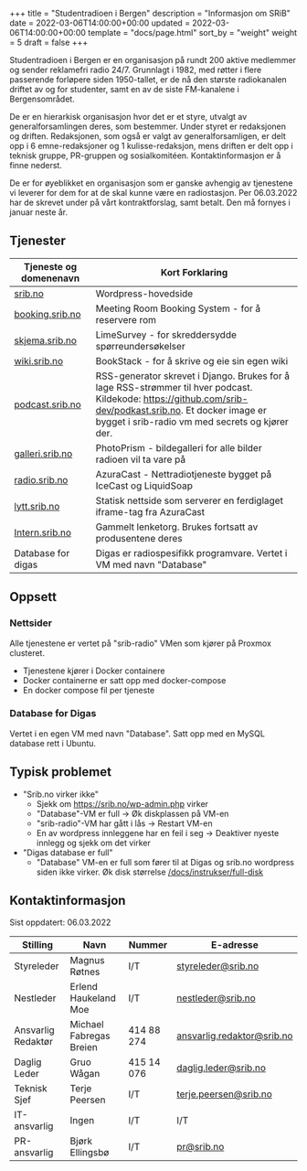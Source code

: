 +++
title = "Studentradioen i Bergen"
description = "Informasjon om SRiB"
date = 2022-03-06T14:00:00+00:00
updated = 2022-03-06T14:00:00+00:00
template = "docs/page.html"
sort_by = "weight"
weight = 5
draft = false
+++

Studentradioen i Bergen er en organisasjon på rundt 200 aktive medlemmer og
sender reklamefri radio 24/7. Grunnlagt i 1982, med røtter i flere passerende
forløpere siden 1950-tallet, er de nå den største radiokanalen driftet av og for
studenter, samt en av de siste FM-kanalene i Bergensområdet.

De er en hierarkisk organisasjon hvor det er et styre, utvalgt av
generalforsamlingen deres, som bestemmer. Under styret er redaksjonen og
driften. Redaksjonen, som også er valgt av generalforsamligen, er delt opp i 6
emne-redaksjoner og 1 kulisse-redaksjon, mens driften er delt opp i teknisk
gruppe, PR-gruppen og sosialkomitéen. Kontaktinformasjon er å finne nederst.

De er for øyeblikket en organisasjon som er ganske avhengig av tjenestene vi
leverer for dem for at de skal kunne være en radiostasjon. Per 06.03.2022 har de
skrevet under på vårt kontraktforslag, samt betalt. Den må fornyes i januar
neste år.

## Tjenester

| Tjeneste og domenenavn             | Kort Forklaring                                                                                                                                                                                               |
| ---------------------------------- | ------------------------------------------------------------------------------------------------------------------------------------------------------------------------------------------------------------- |
| [srib.no](srib.no)                 | Wordpress-hovedside                                                                                                                                                                                           |
| [booking.srib.no](booking.srib.no) | Meeting Room Booking System - for å reservere rom                                                                                                                                                             |
| [skjema.srib.no](skjema.srib.no)   | LimeSurvey - for skreddersydde spørreundersøkelser                                                                                                                                                            |
| [wiki.srib.no](wiki.srib.no)       | BookStack - for å skrive og eie sin egen wiki                                                                                                                                                                 |
| [podcast.srib.no](podcast.srib.no) | RSS-generator skrevet i Django. Brukes for å lage RSS-strømmer til hver podcast. Kildekode: https://github.com/srib-dev/podkast.srib.no. Et docker image er bygget i srib-radio vm med secrets og kjører der. |
| [galleri.srib.no](galleri.srib.no) | PhotoPrism - bildegalleri for alle bilder radioen vil ta vare på                                                                                                                                              |
| [radio.srib.no](radio.srib.no)     | AzuraCast - Nettradiotjeneste bygget på IceCast og LiquidSoap                                                                                                                                                 |
| [lytt.srib.no](lytt.srib.no)       | Statisk nettside som serverer en ferdiglaget iframe-tag fra AzuraCast                                                                                                                                         |
| [Intern.srib.no](intern.srib.no)   | Gammelt lenketorg. Brukes fortsatt av produsentene deres                                                                                                                                                      |
| Database for digas                 | Digas er radiospesifikk programvare. Vertet i VM med navn "Database"                                                                                                                                          |

## Oppsett

### Nettsider

Alle tjenestene er vertet på "srib-radio" VMen som kjører på Proxmox clusteret.

- Tjenestene kjører i Docker containere
- Docker containerne er satt opp med docker-compose
- En docker compose fil per tjeneste

### Database for Digas

Vertet i en egen VM med navn "Database". Satt opp med en MySQL database rett i
Ubuntu.

## Typisk problemet

- "Srib.no virker ikke"
  - Sjekk om https://srib.no/wp-admin.php virker
  - "Database"-VM er full -> Øk diskplassen på VM-en
  - "srib-radio"-VM har gått i lås -> Restart VM-en
  - En av wordpress innleggene har en feil i seg -> Deaktiver nyeste innlegg og
    sjekk om det virker
- "Digas database er full"
  - "Database" VM-en er full som fører til at Digas og srib.no wordpress siden
    ikke virker. Øk disk størrelse
    [/docs/instrukser/full-disk](/docs/instrukser/full-disk/)

## Kontaktinformasjon

Sist oppdatert: 06.03.2022

| Stilling           | Navn                    | Nummer     | E-adresse                  |
| ------------------ | ----------------------- | ---------- | -------------------------- |
| Styreleder         | Magnus Røtnes           | I/T        | styreleder@srib.no         |
| Nestleder          | Erlend Haukeland Moe    | I/T        | nestleder@srib.no          |
| Ansvarlig Redaktør | Michael Fabregas Breien | 414 88 274 | ansvarlig.redaktor@srib.no |
| Daglig Leder       | Gruo Wågan              | 415 14 076 | daglig.leder@srib.no       |
| Teknisk Sjef       | Terje Peersen           | I/T        | terje.peersen@srib.no      |
| IT-ansvarlig       | Ingen                   | I/T        | I/T                        |
| PR-ansvarlig       | Bjørk Ellingsbø         | I/T        | pr@srib.no                 |
